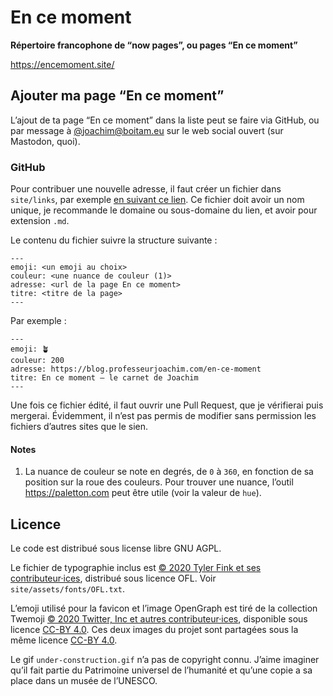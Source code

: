 # En ce moment

**Répertoire francophone de “now pages”, ou pages “En ce moment”**

<https://encemoment.site/>

## Ajouter ma page “En ce moment”

L’ajout de ta page “En ce moment” dans la liste peut se faire via GitHub, ou par message à <a href="https://boitam.eu/@joachim">@joachim@boitam.eu</a> sur le web social ouvert (sur Mastodon, quoi).

### GitHub

Pour contribuer une nouvelle adresse, il faut créer un fichier dans `site/links`, par exemple <a href="https://github.com/joachimesque/en-ce-moment/new/main/site/links" rel="nofollow noopener noreferer">en suivant ce lien</a>. Ce fichier doit avoir un nom unique, je recommande le domaine ou sous-domaine du lien, et avoir pour extension `.md`.

Le contenu du fichier suivre la structure suivante :

```
---
emoji: <un emoji au choix>
couleur: <une nuance de couleur (1)>
adresse: <url de la page En ce moment>
titre: <titre de la page>
---
```

Par exemple :

```
---
emoji: 🪴
couleur: 200
adresse: https://blog.professeurjoachim.com/en-ce-moment
titre: En ce moment — le carnet de Joachim
---
```

Une fois ce fichier édité, il faut ouvrir une Pull Request, que je vérifierai puis mergerai. Évidemment, il n’est pas permis de modifier sans permission les fichiers d’autres sites que le sien.

#### Notes

1. La nuance de couleur se note en degrés, de `0` à `360`, en fonction de sa position sur la roue des couleurs. Pour trouver une nuance, l’outil <https://paletton.com> peut être utile (voir la valeur de `hue`).

## Licence

Le code est distribué sous license libre GNU AGPL.

Le fichier de typographie inclus est <a href="https://github.com/Etcetera-Type-Co/Trispace">© 2020 Tyler Fink et ses contributeur·ices</a>, distribué sous licence OFL. Voir `site/assets/fonts/OFL.txt`.

L’emoji utilisé pour la favicon et l’image OpenGraph est tiré de la collection Twemoji <a href="https://twemoji.twitter.com/">© 2020 Twitter, Inc et autres contributeur·ices</a>, disponible sous licence <a href="https://creativecommons.org/licenses/by/4.0/">CC-BY 4.0</a>. Ces deux images du projet sont partagées sous la même licence <a href="https://creativecommons.org/licenses/by/4.0/">CC-BY 4.0</a>.

Le gif `under-construction.gif` n’a pas de copyright connu. J’aime imaginer qu’il fait partie du Patrimoine universel de l’humanité et qu’une copie a sa place dans un musée de l’UNESCO.
